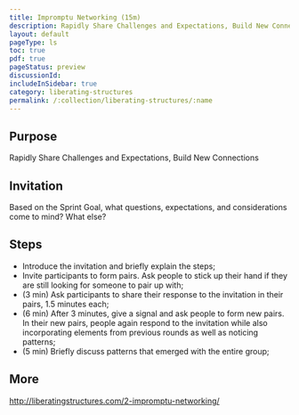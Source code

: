 ```yaml
---
title: Impromptu Networking (15m)
description: Rapidly Share Challenges and Expectations, Build New Connections
layout: default
pageType: ls
toc: true
pdf: true
pageStatus: preview
discussionId:  
includeInSidebar: true
category: liberating-structures
permalink: /:collection/liberating-structures/:name
---
```


## Purpose
Rapidly Share Challenges and Expectations, Build New Connections

## Invitation
Based on the Sprint Goal, what questions, expectations, and considerations come to mind? What else?

## Steps
- Introduce the invitation and briefly explain the steps;
- Invite participants to form pairs. Ask people to stick up their hand if they are still looking for someone to pair up with;
- (3 min) Ask participants to share their response to the invitation in their pairs, 1.5 minutes each;
- (6 min) After 3 minutes, give a signal and ask people to form new pairs. In their new pairs, people again respond to the invitation while also incorporating elements from previous rounds as well as noticing patterns;
- (5 min) Briefly discuss patterns that emerged with the entire group;

## More

http://liberatingstructures.com/2-impromptu-networking/
